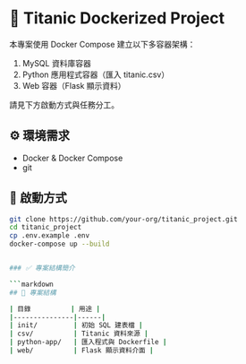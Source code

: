 # 🚢 Titanic Dockerized Project

本專案使用 Docker Compose 建立以下多容器架構：

1. MySQL 資料庫容器
2. Python 應用程式容器（匯入 titanic.csv）
3. Web 容器（Flask 顯示資料）

請見下方啟動方式與任務分工。

## ⚙️ 環境需求

- Docker & Docker Compose
- git

## 🚀 啟動方式

```bash
git clone https://github.com/your-org/titanic_project.git
cd titanic_project
cp .env.example .env
docker-compose up --build


### ✅ 專案結構簡介

```markdown
## 📁 專案結構

| 目錄          | 用途 |
|---------------|------|
| init/         | 初始 SQL 建表檔 |
| csv/          | Titanic 資料來源 |
| python-app/   | 匯入程式與 Dockerfile |
| web/          | Flask 顯示資料介面 |